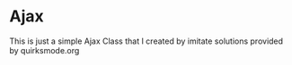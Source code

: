 Ajax
====

This is just a simple Ajax Class that I created by imitate solutions provided by quirksmode.org
